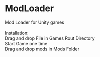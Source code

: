 # ModLoader
Mod Loader for Unity games<br/>
<br/>
Installation:<br/>
Drag and drop File in Games Rout Directory<br/>
Start Game one time<br/>
Drag and drop mods in Mods Folder<br/>

